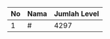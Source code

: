 | No | Nama            | Jumlah Level |
|----|-----------------|--------------|
| 1  | #    |    4297        |
